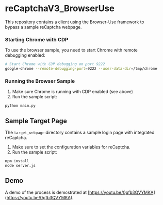 # reCaptchaV3_BrowserUse

This repository contains a client using the Browser-Use framework to bypass a sample reCaptcha webpage.

### Starting Chrome with CDP

To use the browser sample, you need to start Chrome with remote debugging enabled:

```bash
# Start Chrome with CDP debugging on port 9222
google-chrome --remote-debugging-port=9222 --user-data-dir=/tmp/chrome-debug
```

### Running the Browser Sample

1. Make sure Chrome is running with CDP enabled (see above)
2. Run the sample script:
```bash
python main.py
```

## Sample Target Page

The `target_webpage` directory contains a sample login page with integrated reCaptcha.

1. Make sure to set the configuration variables for reCaptcha.
2. Run the sample script:
```bash
npm install
node server.js
```

## Demo
A demo of the process is demostrated at [https://youtu.be/0gfb3QVYMKA](https://youtu.be/0gfb3QVYMKA).

